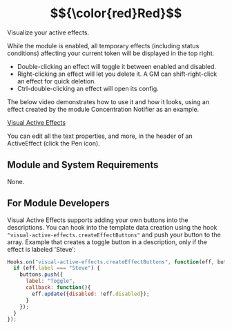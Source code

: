 # $${\color{red}Red}$$
Visualize your active effects.

While the module is enabled, all temporary effects (including status conditions) affecting your current token will be displayed in the top right.
* Double-clicking an effect will toggle it between enabled and disabled.
* Right-clicking an effect will let you delete it. A GM can shift-right-click an effect for quick deletion.
* Ctrl-double-clicking an effect will open its config.

The below video demonstrates how to use it and how it looks, using an effect created by the module Concentration Notifier as an example.

[Visual Active Effects](https://i.imgur.com/Qs8elyp.mp4)

You can edit all the text properties, and more, in the header of an ActiveEffect (click the Pen icon).

## Module and System Requirements
None.

## For Module Developers
Visual Active Effects supports adding your own buttons into the descriptions. You can hook into the template data creation using the hook `"visual-active-effects.createEffectButtons"` and push your button to the array. Example that creates a toggle button in a description, only if the effect is labeled 'Steve':
```js
Hooks.on("visual-active-effects.createEffectButtons", function(eff, buttons){
  if (eff.label === "Steve") {
    buttons.push({
      label: "Toggle",
      callback: function(){
        eff.update({disabled: !eff.disabled});
      }
    });
  }
});
```
